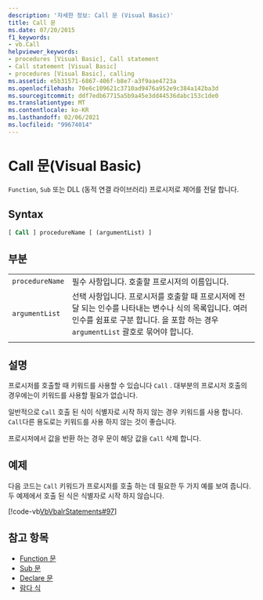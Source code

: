 ```yaml
---
description: '자세한 정보: Call 문 (Visual Basic)'
title: Call 문
ms.date: 07/20/2015
f1_keywords:
- vb.Call
helpviewer_keywords:
- procedures [Visual Basic], Call statement
- Call statement [Visual Basic]
- procedures [Visual Basic], calling
ms.assetid: e5b31571-6867-406f-b8e7-a3f9aae4723a
ms.openlocfilehash: 70e6c109621c3710ad9476a952e9c384a142ba3d
ms.sourcegitcommit: ddf7edb67715a5b9a45e3dd44536dabc153c1de0
ms.translationtype: MT
ms.contentlocale: ko-KR
ms.lasthandoff: 02/06/2021
ms.locfileid: "99674014"
---
```

# <a name="call-statement-visual-basic"></a>Call 문(Visual Basic)

`Function`, `Sub` 또는 DLL (동적 연결 라이브러리) 프로시저로 제어를 전달 합니다.  
  
## <a name="syntax"></a>Syntax  
  
```vb  
[ Call ] procedureName [ (argumentList) ]  
```  
  
## <a name="parts"></a>부분  

|||
|---|---|
|`procedureName`|필수 사항입니다. 호출할 프로시저의 이름입니다.|
|`argumentList`|선택 사항입니다. 프로시저를 호출할 때 프로시저에 전달 되는 인수를 나타내는 변수나 식의 목록입니다. 여러 인수를 쉼표로 구분 합니다. 을 포함 하는 경우 `argumentList` 괄호로 묶어야 합니다.|
|||
  
## <a name="remarks"></a>설명

 프로시저를 호출할 때 키워드를 사용할 수 있습니다 `Call` . 대부분의 프로시저 호출의 경우에는이 키워드를 사용할 필요가 없습니다.

 일반적으로 `Call` 호출 된 식이 식별자로 시작 하지 않는 경우 키워드를 사용 합니다. `Call`다른 용도로는 키워드를 사용 하지 않는 것이 좋습니다.

 프로시저에서 값을 반환 하는 경우 문이 해당 값을 `Call` 삭제 합니다.

## <a name="example"></a>예제

 다음 코드는 `Call` 키워드가 프로시저를 호출 하는 데 필요한 두 가지 예를 보여 줍니다. 두 예제에서 호출 된 식은 식별자로 시작 하지 않습니다.

 [!code-vb[VbVbalrStatements#97](~/samples/snippets/visualbasic/VS_Snippets_VBCSharp/VbVbalrStatements/VB/Class1.vb#97)]  
  
## <a name="see-also"></a>참고 항목

- [Function 문](function-statement.md)
- [Sub 문](sub-statement.md)
- [Declare 문](declare-statement.md)
- [람다 식](../../programming-guide/language-features/procedures/lambda-expressions.md)
